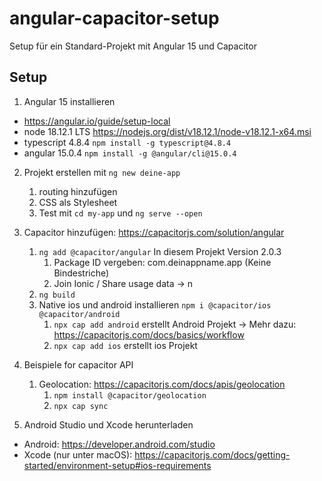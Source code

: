 # angular-capacitor-setup
Setup für ein Standard-Projekt mit Angular 15 und Capacitor

## Setup

1. Angular 15 installieren
- https://angular.io/guide/setup-local
- node 18.12.1 LTS https://nodejs.org/dist/v18.12.1/node-v18.12.1-x64.msi
- typescript 4.8.4 `npm install -g typescript@4.8.4`
- angular 15.0.4 `npm install -g @angular/cli@15.0.4`

2. Projekt erstellen mit `ng new deine-app`
   1. routing hinzufügen
   2. CSS als Stylesheet
   3. Test mit `cd my-app` und `ng serve --open`

3. Capacitor hinzufügen: https://capacitorjs.com/solution/angular
   1. `ng add @capacitor/angular` In diesem Projekt Version 2.0.3
      1. Package ID vergeben: com.deinappname.app (Keine Bindestriche)
      2. Join Ionic / Share usage data -> n
   2. `ng build`
   3. Native ios und android installieren `npm i @capacitor/ios @capacitor/android`
      1. `npx cap add android` erstellt Android Projekt -> Mehr dazu: https://capacitorjs.com/docs/basics/workflow
      2. `npx cap add ios` erstellt ios Projekt


4. Beispiele for capacitor API
   1. Geolocation: https://capacitorjs.com/docs/apis/geolocation
      1. `npm install @capacitor/geolocation`
      2. `npx cap sync`

5. Android Studio und Xcode herunterladen
- Android: https://developer.android.com/studio
- Xcode (nur unter macOS): https://capacitorjs.com/docs/getting-started/environment-setup#ios-requirements
